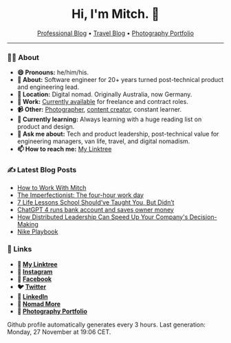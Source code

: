<h1 align="center">Hi, I'm Mitch. 👋</h1>
<p align="center">
  <a href="https://mitchmalone.io">Professional Blog</a> •
  <a href="https://nomadmo.re">Travel Blog</a> •
  <a href="https://mitchmalone.photography">Photography Portfolio</a>
</p>

-------

### 👨‍🎤 About

- **😄 Pronouns:** he/him/his.
- **👋 About:** Software engineer for 20+ years turned post-technical product and engineering lead.
- **📍 Location:** Digital nomad. Originally Australia, now Germany.
- **🎒 Work:** [Currently available](https://mitchmalone.io) for freelance and contract roles.
- **📹 Other:** [Photographer](https://mitchmalone.photography), [content creator](https://nomadmo.re), constant learner.
- **🌱 Currently learning:** Always learning with a huge reading list on product and design.
- **💬 Ask me about:** Tech and product leadership, post-technical value for engineering managers, van life, travel, and digital nomadism.
- **📫 How to reach me:** [My Linktree](https://linktr.ee/mitchmalone)

### ✍️ Latest Blog Posts
- [How to Work With Mitch](https://mitchmalone.io/blog/how-to-work-with-mitch-malone)
- [The Imperfectionist: The four-hour work day](https://mitchmalone.io/blog/the-imperfectionist-the-four-hour-work-day)
- [7 Life Lessons School Should’ve Taught You, But Didn’t](https://mitchmalone.io/blog/7-life-lessons-youtube-ali-abdaal)
- [ChatGPT 4 runs bank account and saves owner money](https://mitchmalone.io/blog/autgpt-runs-bank-account-saves-owner-money)
- [How Distributed Leadership Can Speed Up Your Company&#x27;s Decision-Making](https://mitchmalone.io/blog/how-distributed-leadership-can-speed-up-your-companys-decision-making)
- [Nike Playbook](https://mitchmalone.io/blog/nike-playbook-10-principles)

### 🔗 Links

- **🔗 [My Linktree](https://linktr.ee/mitchmalone)**
- **📸 [Instagram](https://www.instagram.com/mitchmalone)**
- **👤 [Facebook](https://www.facebook.com/mitchmalone)**
- **🐦 [Twitter](https://twitter.com/mitch__malone)**
- **👔 [LinkedIn](https://www.linkedin.com/in/mitchmalone)**
- **📍 [Nomad More](https://nomadmo.re)**
- **📸 [Photography Portfolio](https://mitchmalone.photography)**

Github profile automatically generates every 3 hours. Last generation: Monday, 27 November at 19:06 CET.